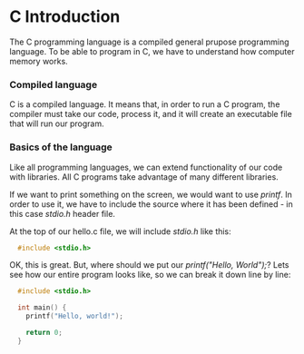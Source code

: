 # C Introduction

The C programming language is a compiled general prupose programming language.
To be able to program in C, we have to understand how computer memory works.

### Compiled language
C is a compiled language. It means that, in order to run a C program, the compiler must take our code, process it, and it will create an executable file that will run our program.

### Basics of the language
Like all programming languages, we can extend functionality of our code with libraries. All C programs take advantage of many different libraries.

If we want to print something on the screen, we would want to use *printf*. In order to use it, we have to include the source where it has been defined - in this case *stdio.h* header file.

At the top of our hello.c file, we will include *stdio.h* like this:

```c
  #include <stdio.h>
```

OK, this is great. But, where should we put our *printf("Hello, World");*?
Lets see how our entire program looks like, so we can break it down line by line:

```c
  #include <stdio.h>

  int main() {
    printf("Hello, world!");

    return 0;
  }
```

